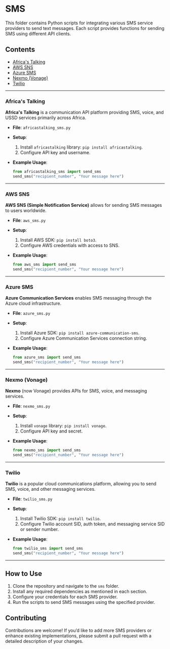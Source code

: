 # SMS

This folder contains Python scripts for integrating various SMS service providers to send text messages. Each script provides functions for sending SMS using different API clients.

## Contents

- [Africa's Talking](#africas-talking)
- [AWS SNS](#aws-sns)
- [Azure SMS](#azure-sms)
- [Nexmo (Vonage)](#nexmo-vonage)
- [Twilio](#twilio)

---

### Africa's Talking

**Africa's Talking** is a communication API platform providing SMS, voice, and USSD services primarily across Africa.

- **File**: `africastalking_sms.py`
- **Setup**:
  1. Install `africastalking` library: `pip install africastalking`.
  2. Configure API key and username.

- **Example Usage**:
  ```python
  from africastalking_sms import send_sms
  send_sms("recipient_number", "Your message here")
  ```

---

### AWS SNS

**AWS SNS (Simple Notification Service)** allows for sending SMS messages to users worldwide.

- **File**: `aws_sms.py`
- **Setup**:
  1. Install AWS SDK: `pip install boto3`.
  2. Configure AWS credentials with access to SNS.

- **Example Usage**:
  ```python
  from aws_sms import send_sms
  send_sms("recipient_number", "Your message here")
  ```

---

### Azure SMS

**Azure Communication Services** enables SMS messaging through the Azure cloud infrastructure.

- **File**: `azure_sms.py`
- **Setup**:
  1. Install Azure SDK: `pip install azure-communication-sms`.
  2. Configure Azure Communication Services connection string.

- **Example Usage**:
  ```python
  from azure_sms import send_sms
  send_sms("recipient_number", "Your message here")
  ```

---

### Nexmo (Vonage)

**Nexmo** (now Vonage) provides APIs for SMS, voice, and messaging services.

- **File**: `nexmo_sms.py`
- **Setup**:
  1. Install `vonage` library: `pip install vonage`.
  2. Configure API key and secret.

- **Example Usage**:
  ```python
  from nexmo_sms import send_sms
  send_sms("recipient_number", "Your message here")
  ```

---

### Twilio

**Twilio** is a popular cloud communications platform, allowing you to send SMS, voice, and other messaging services.

- **File**: `twilio_sms.py`
- **Setup**:
  1. Install Twilio SDK: `pip install twilio`.
  2. Configure Twilio account SID, auth token, and messaging service SID or sender number.

- **Example Usage**:
  ```python
  from twilio_sms import send_sms
  send_sms("recipient_number", "Your message here")
  ```

---

## How to Use

1. Clone the repository and navigate to the `sms` folder.
2. Install any required dependencies as mentioned in each section.
3. Configure your credentials for each SMS provider.
4. Run the scripts to send SMS messages using the specified provider.

## Contributing

Contributions are welcome! If you’d like to add more SMS providers or enhance existing implementations, please submit a pull request with a detailed description of your changes.
